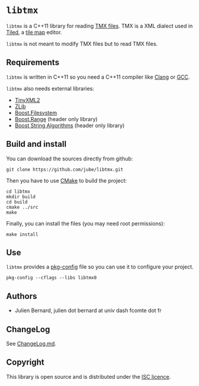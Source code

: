 # `libtmx`

`libtmx` is a C++11 library for reading [TMX files](https://github.com/bjorn/tiled/wiki/TMX-Map-Format). TMX is a XML dialect used in [Tiled](http://www.mapeditor.org/), a [tile map](http://en.wikipedia.org/wiki/Tile_engine) editor.

`libtmx` is not meant to modify TMX files but to read TMX files.

## Requirements

`libtmx` is written in C++11 so you need a C++11 compiler like [Clang](http://clang.llvm.org/) or [GCC](http://gcc.gnu.org/).

`libtmx` also needs external libraries:

* [TinyXML2](http://www.grinninglizard.com/tinyxml2/)
* [ZLib](http://www.zlib.net/)
* [Boost.Filesystem](http://www.boost.org/libs/filesystem/‎)
* [Boost.Range](www.boost.org/libs/range/) (header only library)
* [Boost String Algorithms](http://www.boost.org/libs/algorithm/string) (header only library)

## Build and install

You can download the sources directly from github:

    git clone https://github.com/jube/libtmx.git

Then you have to use [CMake](http://www.cmake.org/) to build the project:

    cd libtmx
    mkdir build
    cd build
    cmake ../src
    make

Finally, you can install the files (you may need root permissions):

    make install

## Use

`libtmx` provides a [pkg-config](http://www.freedesktop.org/wiki/Software/pkg-config/) file so you can use it to configure your project.

    pkg-config --cflags --libs libtmx0

## Authors

- Julien Bernard, julien dot bernard at univ dash fcomte dot fr

## ChangeLog

See [ChangeLog.md](https://github.com/jube/libtmx/blob/master/ChangeLog.md).

## Copyright

This library is open source and is distributed under the [ISC licence](http://opensource.org/licenses/isc-license).
